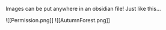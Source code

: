 Images can be put anywhere in an obsidian file! Just like this...

![[Permission.png]]
![[AutumnForest.png]]